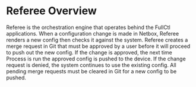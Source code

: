 # Referee Overview

Referee is the orchestration engine that operates behind the FullCtl applications. When a configuration change is made in Netbox, Referee renders a new config then checks it against the system. Referee creates a merge request in Git that must be approved by a user before it will proceed to push out the new config. If the change is approved, the next time Process is run the approved config is pushed to the device. If the change request is denied, the system continues to use the existing config. All pending merge requests must be cleared in Git for a new config to be pushed. 
